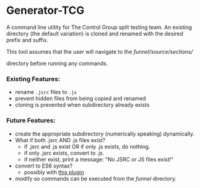 # Generator-TCG

A command line utility for The Control Group split testing team. An existing directory (the default variation) is cloned and renamed with the desired prefix and suffix.

This tool assumes that the user will navigate to the *funnel/source/sections/<section>* directory before running any commands.

### Existing Features:

* rename `.jsrc` files to `.js`
* prevent hidden files from being copied and renamed
* cloning is prevented when subdirectory already exists

### Future Features:

* create the appropriate subdirectory (numerically speaking) dynamically.
* What if both .jsrc AND .js files exist?
  * if .jsrc and .js exist OR if only .js exists, do nothing.
  * if only .jsrc exists, convert to .js.
  * if neither exist, print a message: "No JSRC or JS files exist!"
* convert to ES6 syntax?
  * possibly with [this plugin](https://www.npmjs.com/package/js-beautify)
* modify so commands can be executed from the *funnel* directory.
